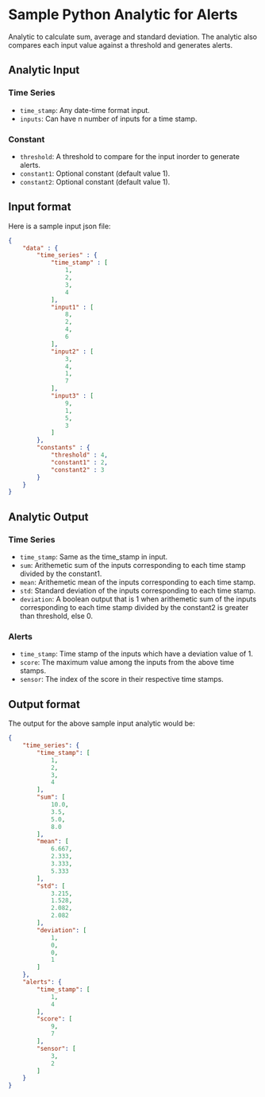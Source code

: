 # Sample Python Analytic for Alerts

Analytic to calculate sum, average and standard deviation. The analytic also compares each input value against a threshold and generates alerts.

## Analytic Input

### Time Series
  * `time_stamp`: Any date-time format input. 
  * `inputs`: Can have n number of inputs for a time stamp.

### Constant
  * `threshold`: A threshold to compare for the input inorder to generate alerts.
  * `constant1`: Optional constant (default value 1).
  * `constant2`: Optional constant (default value 1). 

## Input format
Here is a sample input json file:

```json
{
    "data" : {
        "time_series" : {
            "time_stamp" : [
                1,
                2,
                3,
                4
            ],
            "input1" : [
                8,
                2,
                4,
                6
            ],
            "input2" : [
                3,
                4,
                1,
                7
            ],
            "input3" : [
                9,
                1,
                5,
                3
            ]
        },
        "constants" : {
            "threshold" : 4,
            "constant1" : 2,
            "constant2" : 3
        }
    }
}
```

## Analytic Output

### Time Series
  * `time_stamp`: Same as the time_stamp in input. 
  * `sum`: Arithemetic sum of the inputs corresponding to each time stamp divided by the constant1.
  * `mean`: Arithemetic mean of the inputs corresponding to each time stamp.
  * `std`: Standard deviation of the inputs corresponding to each time stamp.
  * `deviation`: A boolean output that is 1 when arithemetic sum of the inputs corresponding to each time stamp divided by the constant2 is greater than threshold, else 0.

### Alerts
  * `time_stamp`: Time stamp of the inputs which have a deviation value of 1.
  * `score`: The maximum value among the inputs from the above time stamps.
  * `sensor`: The index of the score in their respective time stamps.

## Output format
The output for the above sample input analytic would be:

```json
{
    "time_series": {
        "time_stamp": [
            1,
            2,
            3,
            4
        ],
        "sum": [
            10.0,
            3.5,
            5.0,
            8.0
        ],
        "mean": [
            6.667,
            2.333,
            3.333,
            5.333
        ],
        "std": [
            3.215,
            1.528,
            2.082,
            2.082
        ],
        "deviation": [
            1,
            0,
            0,
            1
        ]
    },
    "alerts": {
        "time_stamp": [
            1,
            4
        ],
        "score": [
            9,
            7
        ],
        "sensor": [
            3,
            2
        ]
    }
}
```

